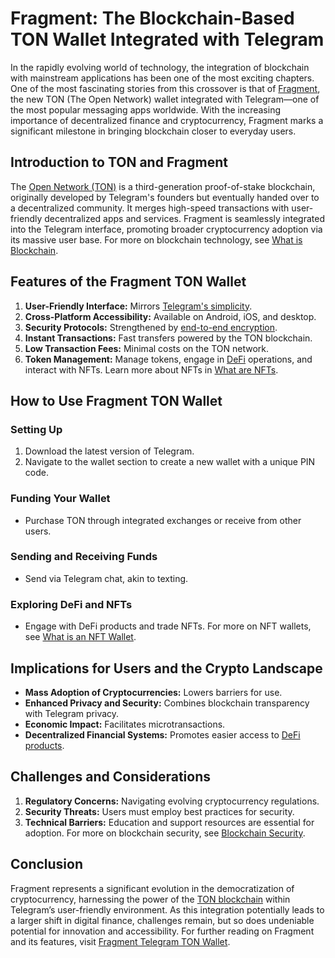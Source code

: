 # Fragment: The Blockchain-Based TON Wallet Integrated with Telegram

In the rapidly evolving world of technology, the integration of blockchain with mainstream applications has been one of the most exciting chapters. One of the most fascinating stories from this crossover is that of [Fragment](https://ton.org/), the new TON (The Open Network) wallet integrated with Telegram—one of the most popular messaging apps worldwide. With the increasing importance of decentralized finance and cryptocurrency, Fragment marks a significant milestone in bringing blockchain closer to everyday users.

## Introduction to TON and Fragment

The [Open Network (TON)](https://ton.org/) is a third-generation proof-of-stake blockchain, originally developed by Telegram's founders but eventually handed over to a decentralized community. It merges high-speed transactions with user-friendly decentralized apps and services. Fragment is seamlessly integrated into the Telegram interface, promoting broader cryptocurrency adoption via its massive user base. For more on blockchain technology, see [What is Blockchain](https://www.license-token.com/wiki/what-is-blockchain).

## Features of the Fragment TON Wallet

1. **User-Friendly Interface:** Mirrors [Telegram's simplicity](https://telegram.org/).
2. **Cross-Platform Accessibility:** Available on Android, iOS, and desktop.
3. **Security Protocols:** Strengthened by [end-to-end encryption](https://telegram.org/faq#q-how-secure-is-telegram).
4. **Instant Transactions:** Fast transfers powered by the TON blockchain.
5. **Low Transaction Fees:** Minimal costs on the TON network.
6. **Token Management:** Manage tokens, engage in [DeFi](https://cryptobriefing.com/what-is-defi/) operations, and interact with NFTs. Learn more about NFTs in [What are NFTs](https://www.license-token.com/wiki/what-are-nf-ts).

## How to Use Fragment TON Wallet

### Setting Up

1. Download the latest version of Telegram.
2. Navigate to the wallet section to create a new wallet with a unique PIN code.

### Funding Your Wallet

- Purchase TON through integrated exchanges or receive from other users.

### Sending and Receiving Funds

- Send via Telegram chat, akin to texting.

### Exploring DeFi and NFTs

- Engage with DeFi products and trade NFTs. For more on NFT wallets, see [What is an NFT Wallet](https://www.license-token.com/wiki/what-is-an-nft-wallet).

## Implications for Users and the Crypto Landscape

- **Mass Adoption of Cryptocurrencies:** Lowers barriers for use.
- **Enhanced Privacy and Security:** Combines blockchain transparency with Telegram privacy.
- **Economic Impact:** Facilitates microtransactions.
- **Decentralized Financial Systems:** Promotes easier access to [DeFi products](https://cryptobriefing.com/what-is-defi/).

## Challenges and Considerations

1. **Regulatory Concerns:** Navigating evolving cryptocurrency regulations.
2. **Security Threats:** Users must employ best practices for security.
3. **Technical Barriers:** Education and support resources are essential for adoption. For more on blockchain security, see [Blockchain Security](https://www.license-token.com/wiki/blockchain-security).

## Conclusion

Fragment represents a significant evolution in the democratization of cryptocurrency, harnessing the power of the [TON blockchain](https://ton.org/) within Telegram’s user-friendly environment. As this integration potentially leads to a larger shift in digital finance, challenges remain, but so does undeniable potential for innovation and accessibility. For further reading on Fragment and its features, visit [Fragment Telegram TON Wallet](https://www.license-token.com/wiki/fragment-telegram-ton-wallet).
